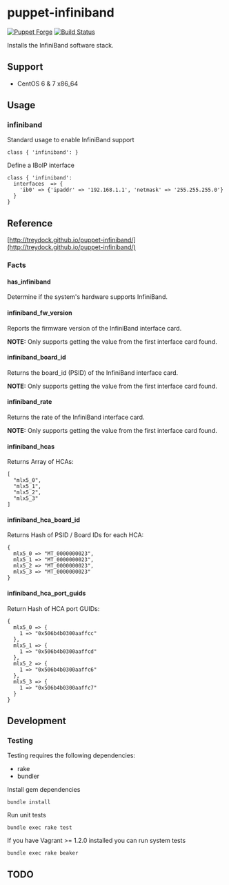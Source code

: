 # puppet-infiniband

[![Puppet Forge](http://img.shields.io/puppetforge/v/treydock/infiniband.svg)](https://forge.puppetlabs.com/treydock/infiniband)
[![Build Status](https://travis-ci.org/treydock/puppet-infiniband.svg?branch=master)](https://travis-ci.org/treydock/puppet-infiniband)

Installs the InfiniBand software stack.

## Support

* CentOS 6 & 7 x86_64

## Usage

### infiniband

Standard usage to enable InfiniBand support

    class { 'infiniband': }

Define a IBoIP interface

    class { 'infiniband':
      interfaces  => {
        'ib0' => {'ipaddr' => '192.168.1.1', 'netmask' => '255.255.255.0'}
      }
    }

## Reference

[http://treydock.github.io/puppet-infiniband/](http://treydock.github.io/puppet-infiniband/)

### Facts

#### has_infiniband

Determine if the system's hardware supports InfiniBand.

#### infiniband\_fw\_version

Reports the firmware version of the InfiniBand interface card.

**NOTE:** Only supports getting the value from the first interface card found.

#### infiniband\_board\_id

Returns the board_id (PSID) of the InfiniBand interface card.

**NOTE:** Only supports getting the value from the first interface card found.

#### infiniband_rate

Returns the rate of the InfiniBand interface card.

**NOTE:** Only supports getting the value from the first interface card found.

#### infiniband_hcas

Returns Array of HCAs:

```
[
  "mlx5_0",
  "mlx5_1",
  "mlx5_2",
  "mlx5_3"
]
```

#### infiniband_hca_board_id

Returns Hash of PSID / Board IDs for each HCA:

```
{
  mlx5_0 => "MT_0000000023",
  mlx5_1 => "MT_0000000023",
  mlx5_2 => "MT_0000000023",
  mlx5_3 => "MT_0000000023"
}
```

#### infiniband_hca_port_guids

Return Hash of HCA port GUIDs:

```
{
  mlx5_0 => {
    1 => "0x506b4b0300aaffcc"
  },
  mlx5_1 => {
    1 => "0x506b4b0300aaffcd"
  },
  mlx5_2 => {
    1 => "0x506b4b0300aaffc6"
  },
  mlx5_3 => {
    1 => "0x506b4b0300aaffc7"
  }
}
```

## Development

### Testing

Testing requires the following dependencies:

* rake
* bundler

Install gem dependencies

    bundle install

Run unit tests

    bundle exec rake test

If you have Vagrant >= 1.2.0 installed you can run system tests

    bundle exec rake beaker

## TODO
